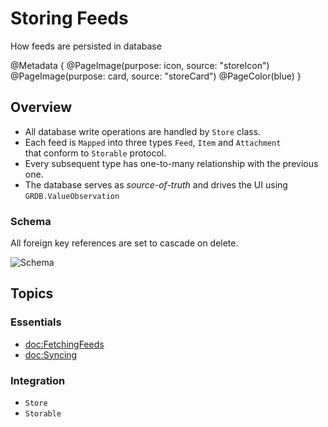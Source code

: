 # Storing Feeds

How feeds are persisted in database

@Metadata {
	@PageImage(purpose: icon, source: "storeIcon")
	@PageImage(purpose: card, source: "storeCard")
	@PageColor(blue)
}

## Overview

- All database write operations are handled by ``Store`` class.
- Each feed is ``Mapped`` into three types ``Feed``, ``Item`` and ``Attachment``\
that conform to ``Storable`` protocol.
- Every subsequent type has one-to-many relationship with the previous one.
- The database serves as *source-of-truth* and drives the UI using `GRDB.ValueObservation`

### Schema

All foreign key references are set to cascade on delete.

![Schema](schema)

## Topics

### Essentials

- <doc:FetchingFeeds>
- <doc:Syncing>

### Integration

- ``Store``
- ``Storable``
